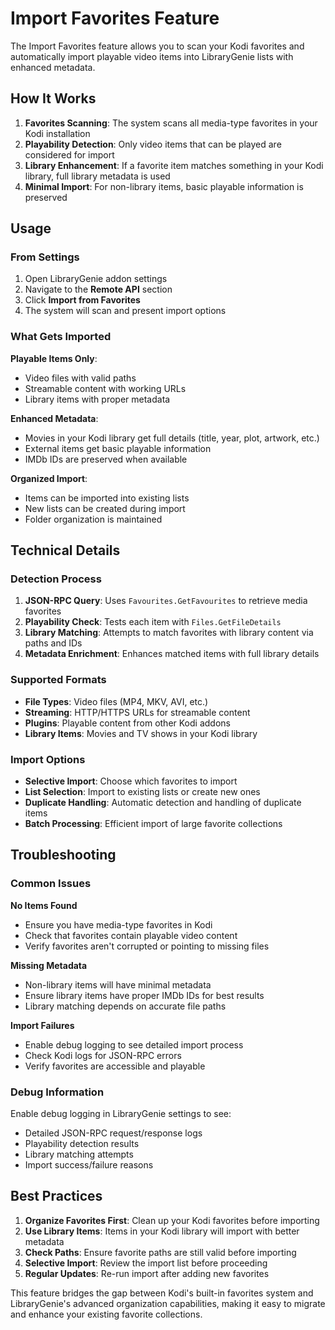 # Import Favorites Feature

The Import Favorites feature allows you to scan your Kodi favorites and automatically import playable video items into LibraryGenie lists with enhanced metadata.

## How It Works

1. **Favorites Scanning**: The system scans all media-type favorites in your Kodi installation
2. **Playability Detection**: Only video items that can be played are considered for import
3. **Library Enhancement**: If a favorite item matches something in your Kodi library, full library metadata is used
4. **Minimal Import**: For non-library items, basic playable information is preserved

## Usage

### From Settings
1. Open LibraryGenie addon settings
2. Navigate to the **Remote API** section
3. Click **Import from Favorites**
4. The system will scan and present import options

### What Gets Imported

**Playable Items Only**: 
- Video files with valid paths
- Streamable content with working URLs
- Library items with proper metadata

**Enhanced Metadata**: 
- Movies in your Kodi library get full details (title, year, plot, artwork, etc.)
- External items get basic playable information
- IMDb IDs are preserved when available

**Organized Import**: 
- Items can be imported into existing lists
- New lists can be created during import
- Folder organization is maintained

## Technical Details

### Detection Process
1. **JSON-RPC Query**: Uses `Favourites.GetFavourites` to retrieve media favorites
2. **Playability Check**: Tests each item with `Files.GetFileDetails` 
3. **Library Matching**: Attempts to match favorites with library content via paths and IDs
4. **Metadata Enrichment**: Enhances matched items with full library details

### Supported Formats
- **File Types**: Video files (MP4, MKV, AVI, etc.)
- **Streaming**: HTTP/HTTPS URLs for streamable content
- **Plugins**: Playable content from other Kodi addons
- **Library Items**: Movies and TV shows in your Kodi library

### Import Options
- **Selective Import**: Choose which favorites to import
- **List Selection**: Import to existing lists or create new ones
- **Duplicate Handling**: Automatic detection and handling of duplicate items
- **Batch Processing**: Efficient import of large favorite collections

## Troubleshooting

### Common Issues

**No Items Found**
- Ensure you have media-type favorites in Kodi
- Check that favorites contain playable video content
- Verify favorites aren't corrupted or pointing to missing files

**Missing Metadata**
- Non-library items will have minimal metadata
- Ensure library items have proper IMDb IDs for best results
- Library matching depends on accurate file paths

**Import Failures**
- Enable debug logging to see detailed import process
- Check Kodi logs for JSON-RPC errors
- Verify favorites are accessible and playable

### Debug Information

Enable debug logging in LibraryGenie settings to see:
- Detailed JSON-RPC request/response logs
- Playability detection results
- Library matching attempts
- Import success/failure reasons

## Best Practices

1. **Organize Favorites First**: Clean up your Kodi favorites before importing
2. **Use Library Items**: Items in your Kodi library will import with better metadata
3. **Check Paths**: Ensure favorite paths are still valid before importing
4. **Selective Import**: Review the import list before proceeding
5. **Regular Updates**: Re-run import after adding new favorites

This feature bridges the gap between Kodi's built-in favorites system and LibraryGenie's advanced organization capabilities, making it easy to migrate and enhance your existing favorite collections.